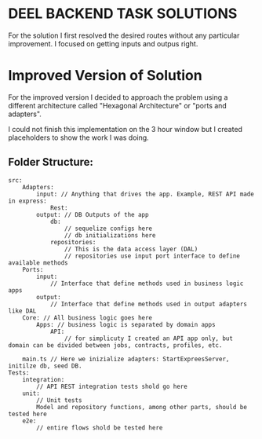# DEEL BACKEND TASK SOLUTIONS

For the solution I first resolved the desired routes without any particular 
improvement. I focused on getting inputs and outpus right.

# Improved Version of Solution

For the improved version I decided to approach the problem using a different architecture called "Hexagonal Architecture" or "ports and adapters".

I could not finish this implementation on the 3 hour window but I created placeholders to show the work I was doing.


## Folder Structure:
```
src:
    Adapters:
        input: // Anything that drives the app. Example, REST API made in express:
            Rest:
        output: // DB Outputs of the app
            db:
                // sequelize configs here
                // db initializations here
            repositories:
                // This is the data access layer (DAL)
                // repositories use input port interface to define available methods
    Ports:
        input:
            // Interface that define methods used in business logic apps
        output:
            // Interface that define methods used in output adapters like DAL
    Core: // All business logic goes here
        Apps: // business logic is separated by domain apps
            API:
                // for simplicuty I created an API app only, but domain can be divided between jobs, contracts, profiles, etc.
    
    main.ts // Here we inizialize adapters: StartExpreesServer, initilze db, seed DB.
Tests:
    integration:
        // API REST integration tests shold go here
    unit:
        // Unit tests
        Model and repository functions, among other parts, should be tested here
    e2e:
        // entire flows shold be tested here

```

